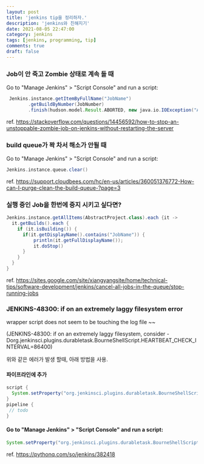 ```yaml
---
layout: post
title: 'jenkins tip을 정리하자.'
description: 'jenkins와 친해지기'
date: 2021-08-05 22:47:00
category: jenkins
tags: [jenkins, programming, tip]
comments: true
draft: false
---
```


### Job이 안 죽고 Zombie 상태로 계속 돌 때

Go to "Manage Jenkins" > "Script Console" and run a script:

```groovy
 Jenkins.instance.getItemByFullName("JobName")
        .getBuildByNumber(JobNumber)
        .finish(hudson.model.Result.ABORTED, new java.io.IOException("Aborting build"));
```

ref. https://stackoverflow.com/questions/14456592/how-to-stop-an-unstoppable-zombie-job-on-jenkins-without-restarting-the-server

### build queue가 꽉 차서 해소가 안될 때

Go to "Manage Jenkins" > "Script Console" and run a script:

```groovy
Jenkins.instance.queue.clear()
```

ref. https://support.cloudbees.com/hc/en-us/articles/360051376772-How-can-I-purge-clean-the-build-queue-?page=3

### 실행 중인 Job을 한번에 중지 시키고 싶다면?

```groovy
Jenkins.instance.getAllItems(AbstractProject.class).each {it ->
  it.getBuilds().each {
    if (it.isBuilding()) {
      if(it.getDisplayName().contains("JobName")) {
          println(it.getFullDisplayName());
          it.doStop()
      }
    }
  }
}
```

ref. https://sites.google.com/site/xiangyangsite/home/technical-tips/software-development/jenkins/cancel-all-jobs-in-the-queue/stop-running-jobs

### JENKINS-48300: if on an extremely laggy filesystem error

wrapper script does not seem to be touching the log file ~~

(JENKINS-48300: if on an extremely laggy filesystem, consider -Dorg.jenkinsci.plugins.durabletask.BourneShellScript.HEARTBEAT_CHECK_INTERVAL=86400)

위와 같은 에러가 발생 할때, 아래 방법을 사용.

#### 파이프라인에 추가

```groovy
script {
  System.setProperty("org.jenkinsci.plugins.durabletask.BourneShellScript.HEARTBEAT_CHECK_INTERVAL", "3800");
}
pipeline {
 // todo
}
```

#### Go to "Manage Jenkins" > "Script Console" and run a script:

```groovy
System.setProperty("org.jenkinsci.plugins.durabletask.BourneShellScript.HEARTBEAT_CHECK_INTERVAL", "3800");
```

ref. https://pythonq.com/so/jenkins/382418
